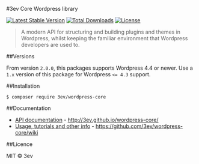 #3ev Core Wordpress library

[![Latest Stable Version](https://poser.pugx.org/3ev/wordpress-core/v/stable.svg)](https://packagist.org/packages/3ev/wordpress-core)
[![Total Downloads](https://poser.pugx.org/3ev/wordpress-core/downloads.svg)](https://packagist.org/packages/3ev/wordpress-core)
[![License](https://poser.pugx.org/3ev/wordpress-core/license.svg)](https://packagist.org/packages/3ev/wordpress-core)

> A modern API for structuring and building plugins and themes in Wordpress, whilst
keeping the familiar environment that Wordpress developers are used to.

##Versions

From version `2.0.0`, this packages supports Wordpress 4.4 or newer. Use a `1.x` version of this package for Wordpress `<= 4.3` support.

##Installation

```
$ composer require 3ev/wordpress-core
```

##Documentation

* [API documentation](http://3ev.github.io/wordpress-core/) - http://3ev.github.io/wordpress-core/
* [Usage, tutorials and other info](https://github.com/3ev/wordpress-core/wiki) - https://github.com/3ev/wordpress-core/wiki

##Licence

MIT &copy; 3ev
